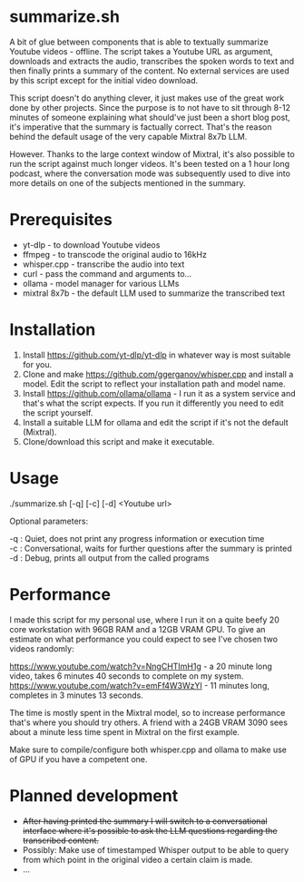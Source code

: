# summarize.sh

A bit of glue between components that is able to textually summarize Youtube videos - offline. The script takes a Youtube URL as argument, downloads and extracts the audio, transcribes the spoken words to text and then finally prints a summary of the content. No external services are used by this script except for the initial video download.

This script doesn't do anything clever, it just makes use of the great work done by other projects. Since the purpose is to not have to sit through 8-12 minutes of someone explaining what should've just been a short blog post, it's imperative that the summary is factually correct. That's the reason behind the default usage of the very capable Mixtral 8x7b LLM.

However. Thanks to the large context window of Mixtral, it's also possible to run the script against much longer videos. It's been tested on a 1 hour long podcast, where the conversation mode was subsequently used to dive into more details on one of the subjects mentioned in the summary.

# Prerequisites

* yt-dlp - to download Youtube videos
* ffmpeg - to transcode the original audio to 16kHz
* whisper.cpp - transcribe the audio into text
* curl - pass the command and arguments to...
* ollama - model manager for various LLMs
* mixtral 8x7b - the default LLM used to summarize the transcribed text

# Installation

1. Install https://github.com/yt-dlp/yt-dlp in whatever way is most suitable for you.
2. Clone and make https://github.com/ggerganov/whisper.cpp and install a model. Edit the script to reflect your installation path and model name.
3. Install https://github.com/ollama/ollama - I run it as a system service and that's what the script expects. If you run it differently you need to edit the script yourself.
4. Install a suitable LLM for ollama and edit the script if it's not the default (Mixtral).
5. Clone/download this script and make it executable.
   
# Usage

./summarize.sh [-q] [-c] [-d] \<Youtube url\>

Optional parameters:

  -q : Quiet, does not print any progress information or execution time  
  -c : Conversational, waits for further questions after the summary is printed  
  -d : Debug, prints all output from the called programs  
 
# Performance

I made this script for my personal use, where I run it on a quite beefy 20 core workstation with 96GB RAM and a 12GB VRAM GPU. To give an estimate on what performance you could expect to see I've chosen two videos randomly:

https://www.youtube.com/watch?v=NngCHTImH1g - a 20 minute long video, takes 6 minutes 40 seconds to complete on my system.  
https://www.youtube.com/watch?v=emFf4W3WzYI - 11 minutes long, completes in 3 minutes 13 seconds.  

The time is mostly spent in the Mixtral model, so to increase performance that's where you should try others. A friend with a 24GB VRAM 3090 sees about a minute less time spent in Mixtral on the first example.

Make sure to compile/configure both whisper.cpp and ollama to make use of GPU if you have a competent one.

# Planned development

* ~~After having printed the summary I will switch to a conversational interface where it's possible to ask the LLM questions regarding the transcribed content.~~
* Possibly: Make use of timestamped Whisper output to be able to query from which point in the original video a certain claim is made.
* ...
